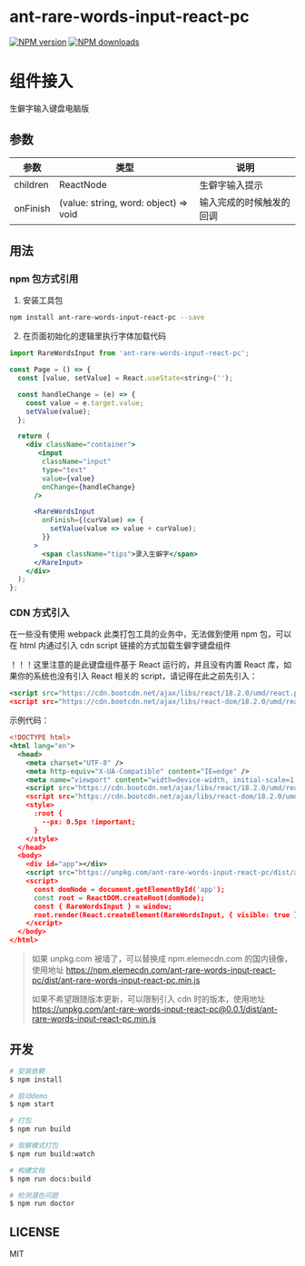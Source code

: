 # ant-rare-words-input-react-pc

[![NPM version](https://img.shields.io/npm/v/ant-rare-words-input-react-pc.svg?style=flat)](https://npmjs.org/package/ant-rare-words-input-react-pc)
[![NPM downloads](http://img.shields.io/npm/dm/ant-rare-words-input-react-pc.svg?style=flat)](https://npmjs.org/package/ant-rare-words-input-react-pc)

# 组件接入

生僻字输入键盘电脑版

## 参数

| 参数     | 类型                                  | 说明                     |
| -------- | ------------------------------------- | ------------------------ |
| children | ReactNode                             | 生僻字输入提示           |
| onFinish | (value: string, word: object) => void | 输入完成的时候触发的回调 |

## 用法

### npm 包方式引用

1. 安装工具包

```bash
npm install ant-rare-words-input-react-pc --save
```

2. 在页面初始化的逻辑里执行字体加载代码

```jsx
import RareWordsInput from 'ant-rare-words-input-react-pc';

const Page = () => {
  const [value, setValue] = React.useState<string>('');

  const handleChange = (e) => {
    const value = e.target.value;
    setValue(value);
  };

  return (
    <div className="container">
       <input
        className="input"
        type="text"
        value={value}
        onChange={handleChange}
      />

      <RareWordsInput
        onFinish={(curValue) => {
          setValue(value => value + curValue);
        }}
      >
        <span className="tips">录入生僻字</span>
      </RareInput>
    </div>
  );
};

```

### CDN 方式引入

在一些没有使用 webpack 此类打包工具的业务中，无法做到使用 npm 包，可以在 html 内通过引入 cdn script 链接的方式加载生僻字键盘组件

！！！这里注意的是此键盘组件基于 React 运行的，并且没有内置 React 库，如果你的系统也没有引入 React 相关的 script，请记得在此之前先引入：

```xml
<script src="https://cdn.bootcdn.net/ajax/libs/react/18.2.0/umd/react.production.min.js" crossorigin></script>
<script src="https://cdn.bootcdn.net/ajax/libs/react-dom/18.2.0/umd/react-dom.production.min.js" crossorigin></script>
```

示例代码：

```xml
<!DOCTYPE html>
<html lang="en">
  <head>
    <meta charset="UTF-8" />
    <meta http-equiv="X-UA-Compatible" content="IE=edge" />
    <meta name="viewport" content="width=device-width, initial-scale=1.0" />
    <script src="https://cdn.bootcdn.net/ajax/libs/react/18.2.0/umd/react.production.min.js" crossorigin></script>
    <script src="https://cdn.bootcdn.net/ajax/libs/react-dom/18.2.0/umd/react-dom.production.min.js" crossorigin></script>
    <style>
      :root {
        --px: 0.5px !important;
      }
    </style>
  </head>
  <body>
    <div id="app"></div>
    <script src="https://unpkg.com/ant-rare-words-input-react-pc/dist/ant-rare-words-input-react-pc.min.js" crossorigin></script>
    <script>
      const domNode = document.getElementById('app');
      const root = ReactDOM.createRoot(domNode);
      const { RareWordsInput } = window;
      root.render(React.createElement(RareWordsInput, { visible: true }));
    </script>
  </body>
</html>
```

> 如果 unpkg.com 被墙了，可以替换成 npm.elemecdn.com 的国内镜像，使用地址 https://npm.elemecdn.com/ant-rare-words-input-react-pc/dist/ant-rare-words-input-react-pc.min.js
>
> 如果不希望跟随版本更新，可以限制引入 cdn 时的版本，使用地址 https://unpkg.com/ant-rare-words-input-react-pc@0.0.1/dist/ant-rare-words-input-react-pc.min.js

## 开发

```bash
# 安装依赖
$ npm install

# 启动demo
$ npm start

# 打包
$ npm run build

# 观察模式打包
$ npm run build:watch

# 构建文档
$ npm run docs:build

# 检测潜在问题
$ npm run doctor
```

## LICENSE

MIT
